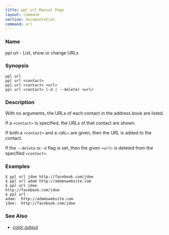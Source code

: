 ```yaml
---
title: ppl url Manual Page
layout: command
section: documentation
command: url
---
```


### Name

ppl url - List, show or change URLs

### Synopsis

    ppl url
    ppl url <contact>
    ppl url <contact> <url>
    ppl url <contact> (-d | --delete) <url>

### Description

With no arguments, the URLs of each contact in the address book are listed.

If a `<contact>` is specified, the URLs of that contact are shown.

If both a `<contact>` and a `<URL>` are given, then the URL is added to the
contact.

If the `--delete` or `-d` flag is set, then the given `<url>` is
deleted from the specified `<contact>`.

### Examples

    $ ppl url jdoe http://facebook.com/jdoe
    $ ppl url adam http://adamswebsite.com
    $ ppl url jdoe
    http://facebook.com/jdoe
    $ ppl url
    adam:  http://adamswebsite.com
    jdoe:  http://facebook.com/jdoe

### See Also

* [color output](/documentation/configuration/color_url)

